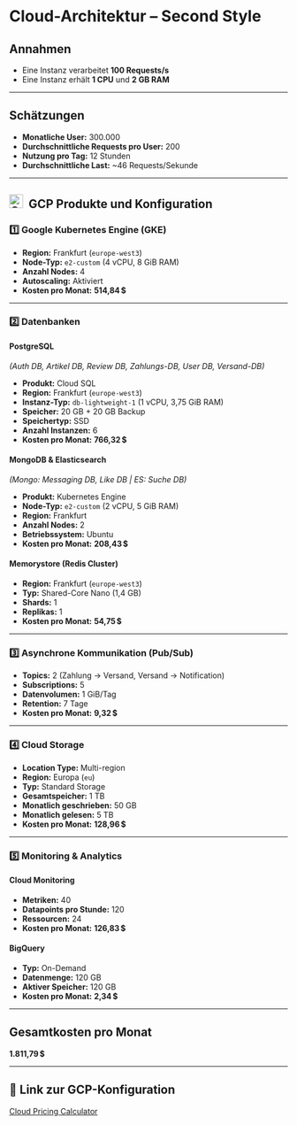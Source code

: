 #  Cloud-Architektur – Second Style

##  Annahmen

- Eine Instanz verarbeitet **100 Requests/s**
- Eine Instanz erhält **1 CPU** und **2 GB RAM**

---

##  Schätzungen

- **Monatliche User:** 300.000  
- **Durchschnittliche Requests pro User:** 200  
- **Nutzung pro Tag:** 12 Stunden  
- **Durchschnittliche Last:** ~46 Requests/Sekunde

---


##   <img src="https://static-00.iconduck.com/assets.00/google-cloud-icon-2048x1646-7admxejz.png" alt="Google Cloud" width="25">&nbsp;  GCP Produkte und Konfiguration

### 1️⃣ Google Kubernetes Engine (GKE)

- **Region:** Frankfurt (`europe-west3`)  
- **Node-Typ:** `e2-custom` (4 vCPU, 8 GiB RAM)  
- **Anzahl Nodes:** 4  
- **Autoscaling:** Aktiviert  
- **Kosten pro Monat:** **514,84 $**

---

### 2️⃣ Datenbanken

#### PostgreSQL  
*(Auth DB, Artikel DB, Review DB, Zahlungs-DB, User DB, Versand-DB)*

- **Produkt:** Cloud SQL  
- **Region:** Frankfurt (`europe-west3`)  
- **Instanz-Typ:** `db-lightweight-1` (1 vCPU, 3,75 GiB RAM)  
- **Speicher:** 20 GB + 20 GB Backup  
- **Speichertyp:** SSD  
- **Anzahl Instanzen:** 6  
- **Kosten pro Monat:** **766,32 $**

#### MongoDB & Elasticsearch  
*(Mongo: Messaging DB, Like DB | ES: Suche DB)*

- **Produkt:** Kubernetes Engine  
- **Node-Typ:** `e2-custom` (2 vCPU, 5 GiB RAM)  
- **Region:** Frankfurt  
- **Anzahl Nodes:** 2  
- **Betriebssystem:** Ubuntu  
- **Kosten pro Monat:** **208,43 $**

#### Memorystore (Redis Cluster)

- **Region:** Frankfurt (`europe-west3`)  
- **Typ:** Shared-Core Nano (1,4 GB)  
- **Shards:** 1  
- **Replikas:** 1  
- **Kosten pro Monat:** **54,75 $**

---

### 3️⃣ Asynchrone Kommunikation (Pub/Sub)

- **Topics:** 2 (Zahlung → Versand, Versand → Notification)  
- **Subscriptions:** 5  
- **Datenvolumen:** 1 GiB/Tag  
- **Retention:** 7 Tage  
- **Kosten pro Monat:** **9,32 $**

---

### 4️⃣ Cloud Storage

- **Location Type:** Multi-region  
- **Region:** Europa (`eu`)  
- **Typ:** Standard Storage  
- **Gesamtspeicher:** 1 TB  
- **Monatlich geschrieben:** 50 GB  
- **Monatlich gelesen:** 5 TB  
- **Kosten pro Monat:** **128,96 $**

---

### 5️⃣ Monitoring & Analytics

#### Cloud Monitoring

- **Metriken:** 40  
- **Datapoints pro Stunde:** 120  
- **Ressourcen:** 24  
- **Kosten pro Monat:** **126,83 $**

#### BigQuery

- **Typ:** On-Demand  
- **Datenmenge:** 120 GB  
- **Aktiver Speicher:** 120 GB  
- **Kosten pro Monat:** **2,34 $**

---

## Gesamtkosten pro Monat

**1.811,79 $**

---

## 🔗 Link zur GCP-Konfiguration

[Cloud Pricing Calculator](https://cloud.google.com/products/calculator?dl=CjhDaVE0WXpJell6ZGxNUzFrTm1NM0xUUTRNVEF0T1dNNFl5MWxOalF6WldJd1pXWmhZV1VRQVE9PRAPGiRGQzdBREJCNy1FRDA1LTRBRkQtQkM4Mi1FMzFGMDU0QkY0OUU)
